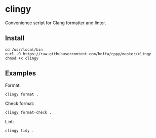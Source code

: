 # clingy

Convenience script for Clang formatter and linter.

## Install

```
cd /usr/local/bin
curl -O https://raw.githubusercontent.com/hoffa/cppy/master/clingy
chmod +x clingy
```

## Examples

Format:

```
clingy format .
```

Check format:

```
clingy format-check .
```

Lint:

```
clingy tidy .
```
